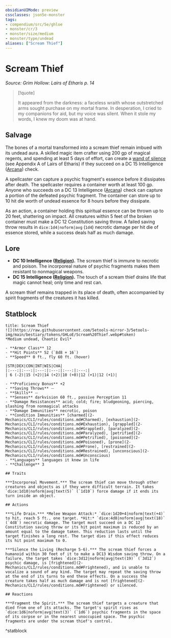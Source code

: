 ```yaml
---
obsidianUIMode: preview
cssclasses: json5e-monster
tags:
- compendium/src/5e/ghloe
- monster/cr/3
- monster/size/medium
- monster/type/undead
aliases: ["Scream Thief"]
---
```

# Scream Thief
*Source: Grim Hollow: Lairs of Etharis p. 14*  

> [!quote]  
> 
> It appeared from the darkness: a faceless wraith whose outstretched arms sought purchase on my mortal frame. In desperation, I cried to my companions for aid, but my voice was silent. When it stole my words, I knew my doom was at hand.

## Salvage

The bones of a mortal transformed into a scream thief remain imbued with its undead aura. A skilled magic item crafter using 200 gp of magical regents, and spending at least 5 days of effort, can create a [wand of silence](2-Mechanics/CLI/items/wand-of-silence-ghloe.md) (see Appendix A of Lairs of Etharis) if they succeed on a DC 15 Intelligence ([Arcana](2-Mechanics/CLI/rules/skills.md#Arcana)) check.

A spellcaster can capture a psychic fragment's essence before it dissipates after death. The spellcaster requires a container worth at least 100 gp. Anyone who succeeds on a DC 13 Intelligence ([Arcana](2-Mechanics/CLI/rules/skills.md#Arcana)) check can capture a portion of the defeated psychic fragment. The container can store up to 10 hit die worth of undead essence for 8 hours before they dissipate.

As an action, a container holding this spiritual essence can be thrown up to 20 feet, shattering on impact. All creatures within 5 feet of the broken container must make a DC 12 Constitution saving throw. A failed saving throw results in `dice:1d4|noform|avg` (`1d4`) necrotic damage per hit die of essence stored, while a success deals half as much damage.

## Lore

- **DC 10 Intelligence ([Religion](2-Mechanics/CLI/rules/skills.md#Religion)).** The scream thief is immune to necrotic and poison. The incorporeal nature of psychic fragments makes them resistant to nonmagical weapons.  
- **DC 15 Intelligence ([Religion](2-Mechanics/CLI/rules/skills.md#Religion)).** The touch of a scream thief drains life that magic cannot heal; only time and rest can.  

A scream thief remains trapped in its place of death, often accompanied by spirit fragments of the creatures it has killed.

## Statblock

```ad-statblock
title: Scream Thief
![](https://raw.githubusercontent.com/5etools-mirror-3/5etools-img/main/bestiary/tokens/GHLoE/Scream%20Thief.webp#token)
*Medium undead, Chaotic Evil*

- **Armor Class** 12
- **Hit Points** 52 (`8d8 + 16`)
- **Speed** 0 ft., fly 60 ft. (hover)

|STR|DEX|CON|INT|WIS|CHA|
|:---:|:---:|:---:|:---:|:---:|:---:|
| 6 (-2)|15 (+2)|14 (+2)|10 (+0)|12 (+1)|12 (+1)|

- **Proficiency Bonus** +2
- **Saving Throws** ⏤
- **Skills** ⏤
- **Senses** darkvision 60 ft., passive Perception 11
- **Damage Resistances** acid; cold; fire; bludgeoning, piercing, slashing from nonmagical attacks
- **Damage Immunities** necrotic, poison
- **Condition Immunities** [charmed](2-Mechanics/CLI/rules/conditions.md#Charmed), [exhaustion](2-Mechanics/CLI/rules/conditions.md#Exhaustion), [grappled](2-Mechanics/CLI/rules/conditions.md#Grappled), [paralyzed](2-Mechanics/CLI/rules/conditions.md#Paralyzed), [petrified](2-Mechanics/CLI/rules/conditions.md#Petrified), [poisoned](2-Mechanics/CLI/rules/conditions.md#Poisoned), [prone](2-Mechanics/CLI/rules/conditions.md#Prone), [restrained](2-Mechanics/CLI/rules/conditions.md#Restrained), [unconscious](2-Mechanics/CLI/rules/conditions.md#Unconscious)
- **Languages** languages it knew in life
- **Challenge** 3

## Traits

***Incorporeal Movement.*** The scream thief can move through other creatures and objects as if they were difficult terrain. It takes `dice:1d10|noform|avg|text(5)` (`1d10`) force damage if it ends its turn inside an object.

## Actions

***Life Drain.*** *Melee Weapon Attack:* `dice:1d20+4|noform|text(+4)` to hit, reach 5 ft., one target. *Hit:* `dice:4d8|noform|avg|text(18)` (`4d8`) necrotic damage. The target must succeed on a DC 12 Constitution saving throw or its hit point maximum is reduced by an amount equal to the damage taken. This reduction lasts until the target finishes a long rest. The target dies if this effect reduces its hit point maximum to 0.

***Silence the Living (Recharge 5-6).*** The scream thief forces a humanoid within 30 feet of it to make a DC13 Wisdom saving throw. On a failure, the target takes `dice:3d12|noform|avg|text(19)` (`3d12`) psychic damage, is [frightened](2-Mechanics/CLI/rules/conditions.md#Frightened), and is unable to vocalize a sound of any kind. The target may repeat the saving throw at the end of its turns to end these effects. On a success the creature takes half as much damage and is not [frightened](2-Mechanics/CLI/rules/conditions.md#Frightened) or silenced.

## Reactions

***Fragment the Spirit.*** The scream thief targets a creature that died from one of its attacks. The target's spirit rises as `dice:1d6|noform|avg|text(3)` (`1d6`) psychic fragments in the space of its corpse or in the nearest unoccupied space. The psychic fragments are under the scream thief's control.
```
^statblock